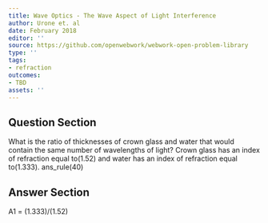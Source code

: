 ```yaml
---
title: Wave Optics - The Wave Aspect of Light Interference
author: Urone et. al
date: February 2018
editor: ''
source: https://github.com/openwebwork/webwork-open-problem-library
type: ''
tags:
- refraction
outcomes:
- TBD
assets: ''
---
```


## Question Section 

What is the ratio of thicknesses of crown glass and water that would contain the same number of wavelengths of light? Crown glass has an index of refraction equal to(1.52) and water has an index of refraction equal to(1.333).
ans_rule(40)



## Answer Section

A1 = (1.333)/(1.52)